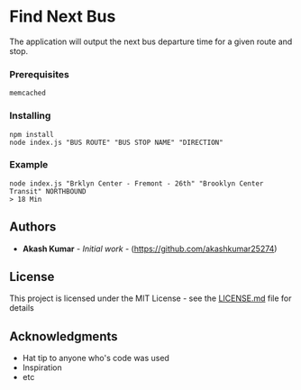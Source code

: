 # Find Next Bus

The application will output the next bus departure time for a given route and stop.

### Prerequisites

```
memcached
```

### Installing

```
npm install
node index.js "BUS ROUTE" "BUS STOP NAME" "DIRECTION"
```
### Example
```
node index.js "Brklyn Center - Fremont - 26th" "Brooklyn Center Transit" NORTHBOUND
> 18 Min
```

## Authors

* **Akash Kumar** - *Initial work* - (https://github.com/akashkumar25274)

## License

This project is licensed under the MIT License - see the [LICENSE.md](LICENSE.md) file for details

## Acknowledgments

* Hat tip to anyone who's code was used
* Inspiration
* etc
